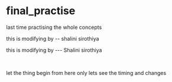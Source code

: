 # final_practise
last time practising the whole concepts

this is modifying by -- shalini sirothiya


this is modifying by --- Shalini sirothiya 

<br>

let the thing begin from here only lets see the timing and changes

